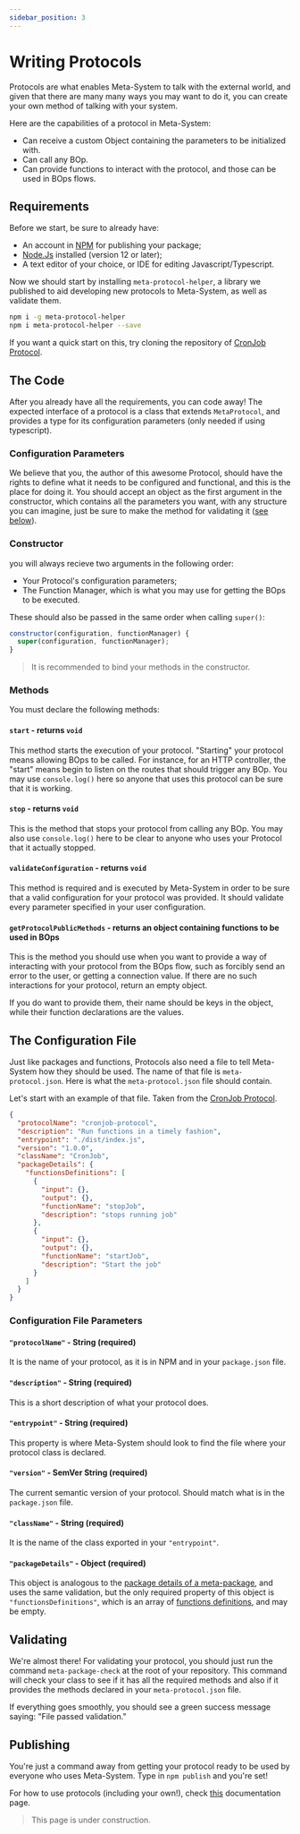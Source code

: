 ```yaml
---
sidebar_position: 3
---
```


# Writing Protocols
Protocols are what enables Meta-System to talk with the external world, and given that there are many many ways you may want to do it, you can create your own method of talking with your system.

Here are the capabilities of a protocol in Meta-System:
- Can receive a custom Object containing the parameters to be initialized with.
- Can call any BOp.
- Can provide functions to interact with the protocol, and those can be used in BOps flows.

## Requirements
Before we start, be sure to already have:
- An account in [NPM](https://npmjs.com) for publishing your package;
- [Node.Js](https://www.nodejs.org) installed (version 12 or later);
- A text editor of your choice, or IDE for editing Javascript/Typescript.

Now we should start by installing `meta-protocol-helper`, a library we published to aid developing new protocols to Meta-System, as well as validate them.

```bash
npm i -g meta-protocol-helper
npm i meta-protocol-helper --save
```

If you want a quick start on this, try cloning the repository of [CronJob Protocol](https://github.com/mapikit/cronjob-protocol).

## The Code
After you already have all the requirements, you can code away! The expected interface of a protocol is a class that extends `MetaProtocol`, and provides a type for its configuration parameters (only needed if using typescript).

### Configuration Parameters
We believe that you, the author of this awesome Protocol, should have the rights to define what it needs to be configured and functional, and this is the place for doing it. You should accept an object as the first argument in the constructor, which contains all the parameters you want, with any structure you can imagine, just be sure to make the method for validating it ([see below](#validateconfiguration---returns-void)).

### Constructor
you will always recieve two arguments in the following order:
- Your Protocol's configuration parameters;
- The Function Manager, which is what you may use for getting the BOps to be executed.

These should also be passed in the same order when calling `super()`:
```javascript
constructor(configuration, functionManager) {
  super(configuration, functionManager);
}
```

> It is recommended to bind your methods in the constructor.

### Methods
You must declare the following methods:
#### **`start`** - returns `void`
This method starts the execution of your protocol. "Starting" your protocol means allowing BOps to be called. For instance, for an HTTP controller, the "start" means begin to listen on the routes that should trigger any BOp. You may use `console.log()` here so anyone that uses this protocol can be sure that it is working.

#### **`stop`** - returns `void`
This is the method that stops your protocol from calling any BOp. You may also use `console.log()` here to be clear to anyone who uses your Protocol that it actually stopped.

#### **`validateConfiguration`** - returns `void`
This method is required and is executed by Meta-System in order to be sure that a valid configuration for your protocol was provided. It should validate every parameter specified in your user configuration.

#### **`getProtocolPublicMethods`** - returns an object containing functions to be used in BOps
This is the method you should use when you want to provide a way of interacting with your protocol from the BOps flow, such as forcibly send an error to the user, or getting a connection value. If there are no such interactions for your protocol, return an empty object.

If you do want to provide them, their name should be keys in the object, while their function declarations are the values.

## The Configuration File
Just like packages and functions, Protocols also need a file to tell Meta-System how they should be used. The name of that file is `meta-protocol.json`. Here is what the `meta-protocol.json` file should contain.

Let's start with an example of that file. Taken from the [CronJob Protocol](https://github.com/mapikit/cronjob-protocol).
```json
{
  "protocolName": "cronjob-protocol",
  "description": "Run functions in a timely fashion",
  "entrypoint": "./dist/index.js",
  "version": "1.0.0",
  "className": "CronJob",
  "packageDetails": {
    "functionsDefinitions": [
      {
        "input": {},
        "output": {},
        "functionName": "stopJob",
        "description": "stops running job"
      },
      {
        "input": {},
        "output": {},
        "functionName": "startJob",
        "description": "Start the job"
      }
    ]
  }
}
```
### Configuration File Parameters

#### `"protocolName"` - String (required)
It is the name of your protocol, as it is in NPM and in your `package.json` file.

#### `"description"` - String (required)
This is a short description of what your protocol does.

#### `"entrypoint"` - String (required)
This property is where Meta-System should look to find the file where your protocol class is declared.

#### `"version"` - SemVer String (required)
The current semantic version of your protocol. Should match what is in the `package.json` file.

#### `"className"` - String (required)
It is the name of the class exported in your `"entrypoint"`.

#### `"packageDetails"` - Object (required)
This object is analogous to the [package details of a meta-package](./writing-packages-and-functions#package-configuration), and uses the same validation, but the only required property of this object is `"functionsDefinitions"`, which is an array of [functions definitions](./writing-packages-and-functions#functionsdefinitions---meta-function-array-required), and may be empty.

## Validating
We're almost there! For validating your protocol, you should just run the command `meta-package-check` at the root of your repository. This command will check your class to see if it has all the required methods and also if it provides the methods declared in your `meta-protocol.json` file.

If everything goes smoothly, you should see a green success message saying: "File passed validation."

## Publishing
You're just a command away from getting your protocol ready to be used by everyone who uses Meta-System. Type in `npm publish` and you're set!

For how to use protocols (including your own!), check [this](../api-docs/configuring/protocol-config) documentation page.
> This page is under construction.
